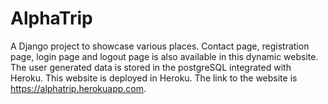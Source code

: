 # AlphaTrip
A Django project to showcase various places.
Contact page, registration page, login page and logout page is also available in this dynamic website. 
The user generated data is stored in the postgreSQL integrated with Heroku. 
This website is deployed in Heroku.
The link to the website is https://alphatrip.herokuapp.com. 
